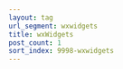 ```yaml
---
layout: tag
url_segment: wxwidgets
title: wxWidgets
post_count: 1
sort_index: 9998-wxwidgets
---
```

